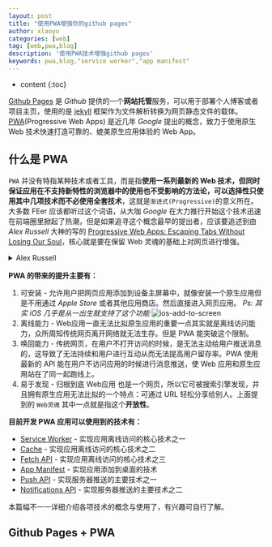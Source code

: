 ```yaml
---
layout: post
title: "使用PWA增强你的github pages"
author: xlaoyu
categories: [web]
tag: [web,pwa,blog]
description: '使用PWA技术增强github pages'
keywords: pwa,blog,"service worker","app manifest"
---
```



* content
{:toc}

[Github Pages](https://pages.github.com/) 是 *Github* 提供的一个**网站托管**服务，可以用于部署个人博客或者项目主页，使用的是 [jekyll](https://jekyllrb.com/) 框架作为文件解析转换为网页静态文件的载体。[PWA](https://developers.google.com/web/progressive-web-apps/)(Progressive Web Apps) 是近几年 *Google* 提出的概念，致力于使用原生 Web 技术快速打造可靠的、媲美原生应用体验的 Web App。




## 什么是 PWA

`PWA` 并没有特指某种技术或者工具，而是指**使用一系列最新的 Web 技术，但同时保证应用在不支持新特性的浏览器中的使用也不受影响的方法论，可以选择性只使用其中几项技术而不必使用全套技术**，这就是`渐进式(Progressive)`的意义所在。大多数 FEer 应该都听过这个词语，从大咖 *Google* 在大力推行开始这个技术迅速在前端圈里掀起了热潮，但是如果追寻这个概念最早的提出者，应该要追述到由 *Alex Russell* 大神的写的 [Progressive Web Apps: Escaping Tabs Without Losing Our Soul](https://infrequently.org/2015/06/progressive-apps-escaping-tabs-without-losing-our-soul/)，核心就是要在保留 Web 灵魂的基础上对网页进行增强。

<details style="margin-bottom: 16px">
<summary>Alex Russell</summary>
<span>
Ps：*Alex Russell* 是框架 [Dojo](https://dojo.io/) 的创始人之一，`Dojo` 是我出来工作后使用的第一款前端**框架**，前几年风风火火的 `AMD` 模块标准就是从 Dojo 中衍生出来的，里面的组件化、模块化和展现与逻辑分离等思想，深深影响了我对前端的认识和理解，使我受益匪浅，可惜由于是由 *IBM* 维护所以发展较慢，恰恰近几年前端发展速度堪比光速百花齐放，各种框架争妍斗艳，以致于这个框架越来越少人使用。不过最近 Dojo 2.0 马上要发布，结合最新的 TypeScript、Webpack 等技术重写了一遍，几乎是全新的一个框架，非常期待未来的表现。
</span>
</details>

**PWA 的带来的提升主要有：**

1. 可安装 - 允许用户把网页应用添加到设备主屏幕中，就像安装一个原生应用但是不用通过 *Apple Store* 或者其他应用商店。然后直接进入网页应用。
   *Ps: 其实 iOS 几乎是从一出生就支持了这个功能*
   ![ios-add-to-screen](https://user-images.githubusercontent.com/6936358/39057390-a5345778-44eb-11e8-9750-c2efa6b14dc8.jpg)
2. 离线能力 - Web应用一直无法比拟原生应用的重要一点其实就是离线访问能力，众所周知传统网页离开网络就无法生存。但是 PWA 能突破这个限制。
3. 唤回能力 - 传统网页，在用户不打开访问的时候，是无法主动给用户推送消息的，这导致了无法持续和用户进行互动从而无法提高用户留存率。PWA 使用最新的 API 能在用户不访问应用的时候进行消息推送，使 Web 应用和原生应用站在了同一起跑线上。
4. 易于发现 - 归根到底 Web应用 也是一个网页，所以它可被搜索引擎发现，并且拥有原生应用无法比拟的一个特点：可通过 URL 轻松分享给别人。上面提到的 `Web灵魂` 其中一点就是指这个**开放性**。

**目前开发 PWA 应用可以使用到的技术有：**

- [Service Worker](https://developer.mozilla.org/en-US/docs/Web/API/Service_Worker_API#Service_worker_concepts_and_usage) - 实现应用离线访问的核心技术之一
- [Cache](https://developer.mozilla.org/en-US/docs/Web/API/Cache) - 实现应用离线访问的核心技术之二
- [Fetch API](https://developer.mozilla.org/en-US/docs/Web/API/Fetch_API) - 实现应用离线访问的核心技术之三
- [App Manifest](https://developer.mozilla.org/en-US/docs/Web/Manifest) - 实现应用添加到桌面的技术
- [Push API](https://developer.mozilla.org/en-US/docs/Web/API/Push_API) - 实现服务器推送的主要技术之一
- [Notifications API](https://developer.mozilla.org/en-US/docs/Web/API/notification) - 实现服务器推送的主要技术之二

本篇幅不一一详细介绍各项技术的概念与使用了，有兴趣可自行了解。


## Github Pages + PWA

